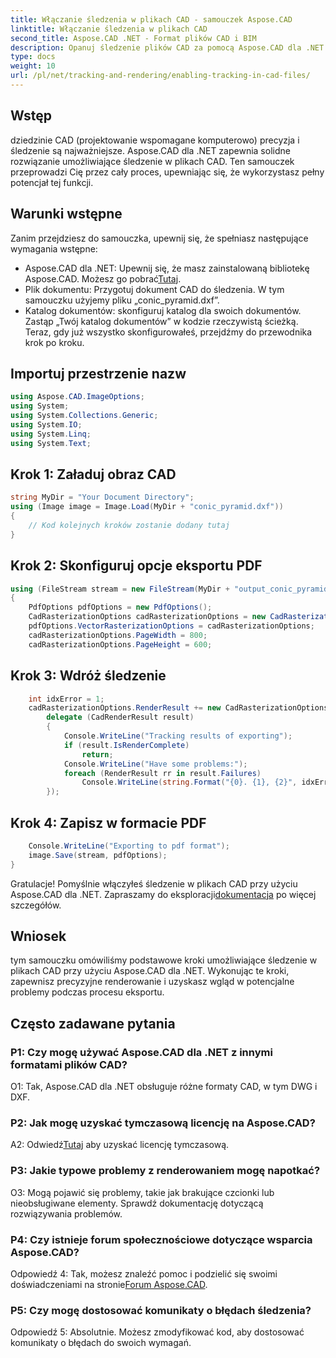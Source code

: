 ```yaml
---
title: Włączanie śledzenia w plikach CAD - samouczek Aspose.CAD
linktitle: Włączanie śledzenia w plikach CAD
second_title: Aspose.CAD .NET - Format plików CAD i BIM
description: Opanuj śledzenie plików CAD za pomocą Aspose.CAD dla .NET. Postępuj zgodnie z naszym przewodnikiem krok po kroku, aby uzyskać precyzyjne renderowanie i śledzenie błędów. Pobierz teraz!
type: docs
weight: 10
url: /pl/net/tracking-and-rendering/enabling-tracking-in-cad-files/
---
```

## Wstęp

dziedzinie CAD (projektowanie wspomagane komputerowo) precyzja i śledzenie są najważniejsze. Aspose.CAD dla .NET zapewnia solidne rozwiązanie umożliwiające śledzenie w plikach CAD. Ten samouczek przeprowadzi Cię przez cały proces, upewniając się, że wykorzystasz pełny potencjał tej funkcji.

## Warunki wstępne

Zanim przejdziesz do samouczka, upewnij się, że spełniasz następujące wymagania wstępne:
-  Aspose.CAD dla .NET: Upewnij się, że masz zainstalowaną bibliotekę Aspose.CAD. Możesz go pobrać[Tutaj](https://releases.aspose.com/cad/net/).
- Plik dokumentu: Przygotuj dokument CAD do śledzenia. W tym samouczku użyjemy pliku „conic_pyramid.dxf”.
- Katalog dokumentów: skonfiguruj katalog dla swoich dokumentów. Zastąp „Twój katalog dokumentów” w kodzie rzeczywistą ścieżką.
Teraz, gdy już wszystko skonfigurowałeś, przejdźmy do przewodnika krok po kroku.

## Importuj przestrzenie nazw

```csharp
using Aspose.CAD.ImageOptions;
using System;
using System.Collections.Generic;
using System.IO;
using System.Linq;
using System.Text;
```

## Krok 1: Załaduj obraz CAD

```csharp
string MyDir = "Your Document Directory";
using (Image image = Image.Load(MyDir + "conic_pyramid.dxf"))
{
    // Kod kolejnych kroków zostanie dodany tutaj
}
```

## Krok 2: Skonfiguruj opcje eksportu PDF

```csharp
using (FileStream stream = new FileStream(MyDir + "output_conic_pyramid.pdf", FileMode.Create))
{
    PdfOptions pdfOptions = new PdfOptions();
    CadRasterizationOptions cadRasterizationOptions = new CadRasterizationOptions();
    pdfOptions.VectorRasterizationOptions = cadRasterizationOptions;
    cadRasterizationOptions.PageWidth = 800;
    cadRasterizationOptions.PageHeight = 600;
```

## Krok 3: Wdróż śledzenie

```csharp
    int idxError = 1;
    cadRasterizationOptions.RenderResult += new CadRasterizationOptions.CadRenderHandler(
        delegate (CadRenderResult result)
        {
            Console.WriteLine("Tracking results of exporting");
            if (result.IsRenderComplete)
                return;
            Console.WriteLine("Have some problems:");
            foreach (RenderResult rr in result.Failures)
                Console.WriteLine(string.Format("{0}. {1}, {2}", idxError++, rr.RenderCode.ToString(), rr.Message));
        });
```

## Krok 4: Zapisz w formacie PDF

```csharp
    Console.WriteLine("Exporting to pdf format");
    image.Save(stream, pdfOptions);
}
```

 Gratulacje! Pomyślnie włączyłeś śledzenie w plikach CAD przy użyciu Aspose.CAD dla .NET. Zapraszamy do eksploracji[dokumentacja](https://reference.aspose.com/cad/net/) po więcej szczegółów.

## Wniosek

tym samouczku omówiliśmy podstawowe kroki umożliwiające śledzenie w plikach CAD przy użyciu Aspose.CAD dla .NET. Wykonując te kroki, zapewnisz precyzyjne renderowanie i uzyskasz wgląd w potencjalne problemy podczas procesu eksportu.

## Często zadawane pytania

### P1: Czy mogę używać Aspose.CAD dla .NET z innymi formatami plików CAD?

O1: Tak, Aspose.CAD dla .NET obsługuje różne formaty CAD, w tym DWG i DXF.

### P2: Jak mogę uzyskać tymczasową licencję na Aspose.CAD?

 A2: Odwiedź[Tutaj](https://purchase.aspose.com/temporary-license/) aby uzyskać licencję tymczasową.

### P3: Jakie typowe problemy z renderowaniem mogę napotkać?

O3: Mogą pojawić się problemy, takie jak brakujące czcionki lub nieobsługiwane elementy. Sprawdź dokumentację dotyczącą rozwiązywania problemów.

### P4: Czy istnieje forum społecznościowe dotyczące wsparcia Aspose.CAD?

 Odpowiedź 4: Tak, możesz znaleźć pomoc i podzielić się swoimi doświadczeniami na stronie[Forum Aspose.CAD](https://forum.aspose.com/c/cad/19).

### P5: Czy mogę dostosować komunikaty o błędach śledzenia?

Odpowiedź 5: Absolutnie. Możesz zmodyfikować kod, aby dostosować komunikaty o błędach do swoich wymagań.